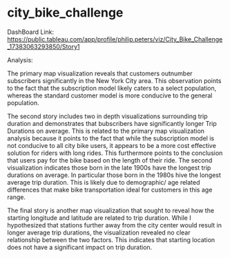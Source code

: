# city_bike_challenge


DashBoard Link: https://public.tableau.com/app/profile/philip.peters/viz/City_Bike_Challenge_17383063293850/Story1

Analysis:

The primary map visualization reveals that customers outnumber subscribers significantly in the New York City area. This observation points to the fact that the subscription model likely caters to a select population, whereas the standard customer model is more conducive to the general population.

The second story includes two in depth visualizations surrounding trip duration and demonstrates that bubscribers have significantly longer Trip Durations on average. This is related to the primary map visualization analysis because it points to the fact that while the subscription model is not conducive to all city bike users, it appears to be a more cost effective solution for riders with long rides. This furthermore points to the conclusion that users pay for the bike based on the length of their ride. The second visualization indicates those born in the late 1900s have the longest trip durations on average. In particular those born in the 1980s hive the longest average trip duration. This is likely due to demographic/ age related differences that make bike transportation ideal for customers in this age range. 

The final story is another map visualization that sought to reveal how the starting longitude and latitude are related to trip duration. While I hypothesized that stations further away from the city center would result in longer average trip durations, the visualization revealed no clear relationship between the two factors. This indicates that starting location does not have a significant impact on trip duration.
